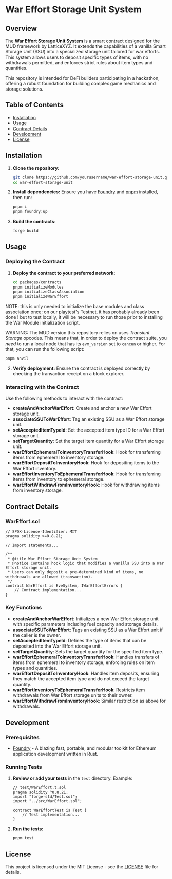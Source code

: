 # War Effort Storage Unit System

## Overview

The **War Effort Storage Unit System** is a smart contract designed for the MUD framework by LatticeXYZ. It extends the capabilities of a vanilla Smart Storage Unit (SSU) into a specialized storage unit tailored for war efforts. This system allows users to deposit specific types of items, with no withdrawals permitted, and enforces strict rules about item types and quantities.

This repository is intended for DeFi builders participating in a hackathon, offering a robust foundation for building complex game mechanics and storage solutions.

## Table of Contents

- [Installation](#installation)
- [Usage](#usage)
- [Contract Details](#contract-details)
- [Development](#development)
- [License](#license)

## Installation

1. **Clone the repository:**
    ```sh
    git clone https://github.com/yourusername/war-effort-storage-unit.git
    cd war-effort-storage-unit
    ```

2. **Install dependencies:**
    Ensure you have [Foundry](https://github.com/foundry-rs/foundry) and [pnpm](https://pnpm.io/) installed, then run:
    ```sh
    pnpm i
    pnpm foundry:up
    ```

3. **Build the contracts:**
    ```sh
    forge build
    ```

## Usage

### Deploying the Contract

1. **Deploy the contract to your preferred network:**
    ```sh
    cd packages/contracts
    pnpm initializeModules
    pnpm initializeClassAssociation
    pnpm initializeWarEffort
    ```
  NOTE: this is only needed to initialize the base modules and class association once; on our playtest's Testnet, it has probably already been done ! but to test locally, it will be necessary to run those prior to installing the War Module initialization script.

  WARNING: The MUD version this repository relies on uses _Transient Storage_ opcodes. This means that, in order to deploy the contract suite, you *need* to run a local node that has its `evm_version` set to `cancun` or higher.
  For that, you can run the following script:

  ```sh
  pnpm anvil
  ```


2. **Verify deployment:**
    Ensure the contract is deployed correctly by checking the transaction receipt on a block explorer.

### Interacting with the Contract

Use the following methods to interact with the contract:

- **createAndAnchorWarEffort**: Create and anchor a new War Effort storage unit.
- **associateSSUToWarEffort**: Tag an existing SSU as a War Effort storage unit.
- **setAcceptedItemTypeId**: Set the accepted item type ID for a War Effort storage unit.
- **setTargetQuantity**: Set the target item quantity for a War Effort storage unit.
- **warEffortEphemeralToInventoryTransferHook**: Hook for transferring items from ephemeral to inventory storage.
- **warEffortDepositToInventoryHook**: Hook for depositing items to the War Effort inventory.
- **warEffortInventoryToEphemeralTransferHook**: Hook for transferring items from inventory to ephemeral storage.
- **warEffortWithdrawFromInventoryHook**: Hook for withdrawing items from inventory storage.

## Contract Details

### WarEffort.sol

```solidity
// SPDX-License-Identifier: MIT
pragma solidity >=0.8.21;

// Import statements...

/**
 * @title War Effort Storage Unit System
 * @notice Contains hook logic that modifies a vanilla SSU into a War Effort storage unit.
 * Users can only deposit a pre-determined kind of items, no withdrawals are allowed (transaction).
 */
contract WarEffort is EveSystem, IWarEffortErrors {
    // Contract implementation...
}
```

### Key Functions

- **createAndAnchorWarEffort**: Initializes a new War Effort storage unit with specific parameters including fuel capacity and storage details.
- **associateSSUToWarEffort**: Tags an existing SSU as a War Effort unit if the caller is the owner.
- **setAcceptedItemTypeId**: Defines the type of items that can be deposited into the War Effort storage unit.
- **setTargetQuantity**: Sets the target quantity for the specified item type.
- **warEffortEphemeralToInventoryTransferHook**: Handles transfers of items from ephemeral to inventory storage, enforcing rules on item types and quantities.
- **warEffortDepositToInventoryHook**: Handles item deposits, ensuring they match the accepted item type and do not exceed the target quantity.
- **warEffortInventoryToEphemeralTransferHook**: Restricts item withdrawals from War Effort storage units to their owner.
- **warEffortWithdrawFromInventoryHook**: Similar restriction as above for withdrawals.

## Development

### Prerequisites

- [Foundry](https://github.com/foundry-rs/foundry) - A blazing fast, portable, and modular toolkit for Ethereum application development written in Rust.

### Running Tests

1. **Review or add your tests** in the `test` directory. Example:

    ```solidity
    // test/WarEffort.t.sol
    pragma solidity ^0.8.21;
    import "forge-std/Test.sol";
    import "../src/WarEffort.sol";

    contract WarEffortTest is Test {
        // Test implementation...
    }
    ```

2. **Run the tests:**
    ```sh
    pnpm test
    ```

## License

This project is licensed under the MIT License - see the [LICENSE](LICENSE) file for details.